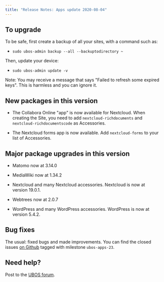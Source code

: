 ```yaml
---
title: "Release Notes: Apps update 2020-08-04"
---
```


## To upgrade

To be safe, first create a backup of all your sites, with a command such as:

* ``sudo ubos-admin backup --all --backuptodirectory ~``

Then, update your device:

* ``sudo ubos-admin update -v``

Note: You may receive a message that says "Failed to refresh some expired keys".
This is harmless and you can ignore it.

## New packages in this version

* The Collabora Online "app" is now available for Nextcloud. When creating the Site,
  you need to add ``nextcloud-richdocuments`` and ``nextcloud-richdocumentscode``
  as Accessories.

* The Nextcloud forms app is now available. Add ``nextcloud-forms`` to your list
  of Accessories.

## Major package upgrades in this version

* Matomo now at 3.14.0

* MediaWiki now at 1.34.2

* Nextcloud and many Nextcloud accessories. Nextcloud is now at version 19.0.1.

* Webtrees now at 2.0.7

* WordPress and many WordPress accessories. WordPress is now at version 5.4.2.

## Bug fixes

The usual: fixed bugs and made improvements. You can find the closed issues
[on Github](https://github.com/uboslinux/) tagged with milestone ``ubos-apps-23``.

## Need help?

Post to the [UBOS forum](https://forum.ubos.net/).
